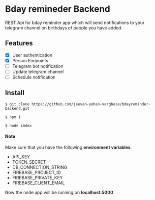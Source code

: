 # Bday remineder Backend
REST Api for bday reminder app which will send notifications to your telegram channel on birthdays of people you have added.
## Features

- [x] User authentication
- [x] Person Endpoints
- [ ] Telegram bot notification
- [ ] Update telegram channel
- [ ] Schedule notification

## Install

`$ git clone https://github.com/jeevan-yohan-varghese/bdayreminder-backend.git`

`$ npm i`

`$ node index`

#### Note 
Make sure that you have the following **environment variables**

- API_KEY
- TOKEN_SECRET
- DB_CONNECTION_STRING
- FIREBASE_PROJECT_ID
- FIREBASE_PRIVATE_KEY
- FIREBASE_CLIENT_EMAIL

Now the node app will be running on **localhost:5000** 